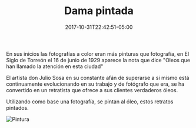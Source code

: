 ﻿---
title: "Dama pintada"
description: "Estudio fotográfico coloreado al óleo moderna"
slug: "z2"
image: pic29.jpg
keywords: ""
categories: 
    - ""
    - ""
date: 2017-10-31T22:42:51-05:00
draft: false
---

En sus inicios las fotografías a color eran más pinturas que fotografía, en El Siglo de Torreón el 16 de junio de 1929 aparece la nota
que dice "Oleos que han llamado la atención en esta ciudad"

El artista don Julio Sosa en su constante afán de superarse a si mismo está continuamente evolucionando en su trabajo y de fotógrafo que era, se ha convertido
en un retratista que ofrece a sus clientes verdaderos óleos.

Utilizando como base una fotografía, se pintan al óleo, estos retratos pintados.



![Pintura](https://claudiaguerreros.github.io/juliososa/img/pic29.jpg)
